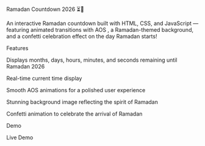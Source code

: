 Ramadan Countdown 2026 ⏳🌙

An interactive Ramadan countdown built with HTML, CSS, and JavaScript — featuring animated transitions with AOS
, a Ramadan-themed background, and a confetti celebration effect on the day Ramadan starts!

Features

Displays months, days, hours, minutes, and seconds remaining until Ramadan 2026

Real-time current time display

Smooth AOS animations for a polished user experience

Stunning background image reflecting the spirit of Ramadan

Confetti animation to celebrate the arrival of Ramadan

Demo

Live Demo
